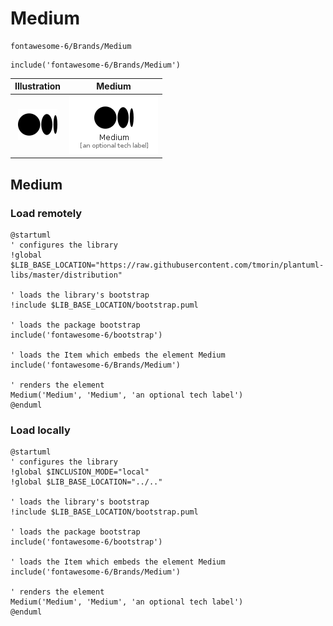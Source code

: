 # Medium


```text
fontawesome-6/Brands/Medium
```

```text
include('fontawesome-6/Brands/Medium')
```



| Illustration | Medium |
| :---: | :---: |
| ![illustration for Illustration](../../fontawesome-6/Brands/Medium.png) | ![illustration for Medium](../../fontawesome-6/Brands/Medium.Local.png) |




## Medium

### Load remotely
```plantuml
@startuml
' configures the library
!global $LIB_BASE_LOCATION="https://raw.githubusercontent.com/tmorin/plantuml-libs/master/distribution"

' loads the library's bootstrap
!include $LIB_BASE_LOCATION/bootstrap.puml

' loads the package bootstrap
include('fontawesome-6/bootstrap')

' loads the Item which embeds the element Medium
include('fontawesome-6/Brands/Medium')

' renders the element
Medium('Medium', 'Medium', 'an optional tech label')
@enduml
```

### Load locally
```plantuml
@startuml
' configures the library
!global $INCLUSION_MODE="local"
!global $LIB_BASE_LOCATION="../.."

' loads the library's bootstrap
!include $LIB_BASE_LOCATION/bootstrap.puml

' loads the package bootstrap
include('fontawesome-6/bootstrap')

' loads the Item which embeds the element Medium
include('fontawesome-6/Brands/Medium')

' renders the element
Medium('Medium', 'Medium', 'an optional tech label')
@enduml
```

